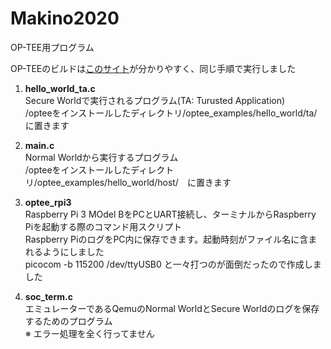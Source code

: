 # Makino2020
OP-TEE用プログラム

OP-TEEのビルドは[このサイト](https://lepidum.co.jp/blog/2020-03-13/tee/)が分かりやすく、同じ手順で実行しました  


1. **hello_world_ta.c**  
Secure Worldで実行されるプログラム(TA: Turusted Application)  
/opteeをインストールしたディレクトリ/optee_examples/hello_world/ta/　に置きます  

2. **main.c**  
Normal Worldから実行するプログラム  
/opteeをインストールしたディレクトリ/optee_examples/hello_world/host/　に置きます  

3. **optee_rpi3**  
Raspberry Pi 3 MOdel BをPCとUART接続し、ターミナルからRaspberry Piを起動する際のコマンド用スクリプト  
Raspberry PiのログをPC内に保存できます。起動時刻がファイル名に含まれるようにしました  
picocom -b 115200 /dev/ttyUSB0 と一々打つのが面倒だったので作成しました  

4. **soc_term.c**  
エミュレーターであるQemuのNormal WorldとSecure Worldのログを保存するためのプログラム  
 ※ エラー処理を全く行ってません  
